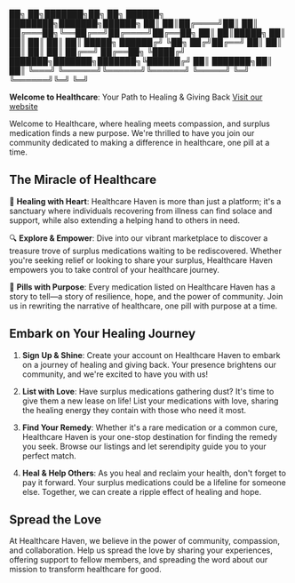 
██╗   ██╗███████╗██╗     ██╗      ██████╗ ████████╗███████╗██████╗ 
██║   ██║██╔════╝██║     ██║     ██╔═══██╗╚══██╔══╝██╔════╝██╔══██╗
██║   ██║█████╗  ██║     ██║     ██║   ██║   ██║   █████╗  ██████╔╝
╚██╗ ██╔╝██╔══╝  ██║     ██║     ██║   ██║   ██║   ██╔══╝  ██╔══██╗
 ╚████╔╝ ███████╗███████╗███████╗╚██████╔╝   ██║   ███████╗██║  ██║
  ╚═══╝  ╚══════╝╚══════╝╚══════╝ ╚═════╝    ╚═╝   ╚══════╝╚═╝  ╚═╝

**Welcome to Healthcare**: Your Path to Healing & Giving Back
[Visit our website](https://mohammad-sohel04.github.io/HealthCare.github.io/)

Welcome to Healthcare, where healing meets compassion, and surplus medication finds a new purpose. We're thrilled to have you join our community dedicated to making a difference in healthcare, one pill at a time.

## The Miracle of Healthcare

🌟 **Healing with Heart**: Healthcare Haven is more than just a platform; it's a sanctuary where individuals recovering from illness can find solace and support, while also extending a helping hand to others in need.

🔍 **Explore & Empower**: Dive into our vibrant marketplace to discover a treasure trove of surplus medications waiting to be rediscovered. Whether you're seeking relief or looking to share your surplus, Healthcare Haven empowers you to take control of your healthcare journey.

💊 **Pills with Purpose**: Every medication listed on Healthcare Haven has a story to tell—a story of resilience, hope, and the power of community. Join us in rewriting the narrative of healthcare, one pill with purpose at a time.

## Embark on Your Healing Journey

1. **Sign Up & Shine**: Create your account on Healthcare Haven to embark on a journey of healing and giving back. Your presence brightens our community, and we're excited to have you with us!

2. **List with Love**: Have surplus medications gathering dust? It's time to give them a new lease on life! List your medications with love, sharing the healing energy they contain with those who need it most.

3. **Find Your Remedy**: Whether it's a rare medication or a common cure, Healthcare Haven is your one-stop destination for finding the remedy you seek. Browse our listings and let serendipity guide you to your perfect match.

4. **Heal & Help Others**: As you heal and reclaim your health, don't forget to pay it forward. Your surplus medications could be a lifeline for someone else. Together, we can create a ripple effect of healing and hope.

## Spread the Love

At Healthcare Haven, we believe in the power of community, compassion, and collaboration. Help us spread the love by sharing your experiences, offering support to fellow members, and spreading the word about our mission to transform healthcare for good.
